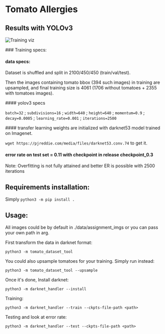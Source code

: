 # Tomato Allergies


## Results with YOLOv3

![Training viz](https://i.ibb.co/0jD3T31/chart.png)

### Training specs:

#### data specs:
Dataset is shuffled and split in 2100/450/450 (train/val/test).

Then the images containing tomato bbox (394 such images) in training are upsampled, 
and final training size is 4061 (1706 without tomatoes + 2355 with tomatoes images).

#### yolov3 specs

`batch=32` ; `subdivisions=16` ; `width=640` ; `height=640` ; `momentum=0.9` ; `decay=0.0005` ; 
`learning_rate=0.001` ; `iterations=2500` 

#### transfer learning
weights are initialized with darknet53 model trained on Imagenet. 

`wget https://pjreddie.com/media/files/darknet53.conv.74` to get it.


#### error rate on test set = 0.11 with checkpoint in release checkpoint_0.3

Note: Overfitting is not fully attained and better ER is possible with 2500 iterations

## Requirements installation:

Simply `python3 -m pip install .`


## Usage:
All images could be by default in ./data/assignment_imgs or you can pass your own path in arg. 

First transform the data in darknet format:

`python3 -m tomato_dataset_tool`

You could also upsample tomatoes for your training. Simply run instead: 

`python3 -m tomato_dataset_tool --upsample`

Once it's done,
Install darknet: 

`python3 -m darknet_handler --install`

Training: 

`python3 -m darknet_handler --train --ckpts-file-path <path>`

Testing and look at error rate:

`python3 -m darknet_handler --test --ckpts-file-path <path>`




 